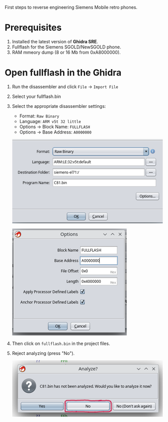 First steps to reverse engineering Siemens Mobile retro phones.

# Prerequisites
1. Installed the latest version of **Ghidra SRE**.
2. Fullflash for the Siemens SGOLD/NewSGOLD phone.
3. RAM mmeory dump (8 or 16 Mb from 0xA8000000).

# Open fullflash in the Ghidra
1. Run the disassembler and click `File` -> `Import File`
2. Select your fullflash.bin
3. Select the appropriate disassembler settings:
    - Format: `Raw Binary`
    - Language: `ARM v5t 32 little`
    - Options -> Block Name: `FULLFLASH`
    - Options -> Base Address: `A0000000`
  
    ![Open options](img/open-options.png)
    
    ![Open options](img/open-options2.png)
4. Then click on `fullflash.bin` in the project files.
5. Reject analyzing (press "No").

   ![No analyze](img/no-analyze.png)
